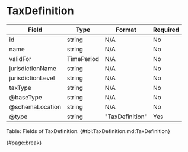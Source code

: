 <!--
    ATTENTION: This file was generated via gradle!
               Do NOT manually edit this file! Any such changes will be overwritten!
-->

# TaxDefinition

| Field | Type | Format | Required |
| ------- | ------- | ------- | --- |
| id | string | N/A | No |
| name | string | N/A | No |
| validFor | TimePeriod | N/A | No |
| jurisdictionName | string | N/A | No |
| jurisdictionLevel | string | N/A | No |
| taxType | string | N/A | No |
| @baseType | string | N/A | No |
| @schemaLocation | string | N/A | No |
| @type | string | "TaxDefinition" | Yes |

Table: Fields of TaxDefinition. {#tbl:TaxDefinition.md:TaxDefinition}

{#page:break}
